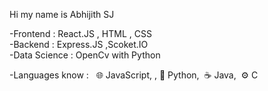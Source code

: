 Hi my name is Abhijith SJ

-Frontend        :    React.JS , HTML , CSS<br>
-Backend         :    Express.JS ,Scoket.IO<br>
-Data Science    :    OpenCv with Python<br>

-Languages know  : &nbsp;   🌐 JavaScript,&nbsp;,
                      🐍 Python,&nbsp;
                      ☕ Java,&nbsp;
                      ⚙️ C&nbsp;


<!---
AGENTSJ/AGENTSJ is a ✨ special ✨ repository because its `README.md` (this file) appears on your GitHub profile.
You can click the Preview link to take a look at your changes.
--->
